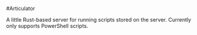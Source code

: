 #Articulator

A little Rust-based server for running scripts stored on the server. Currently only supports PowerShell scripts.